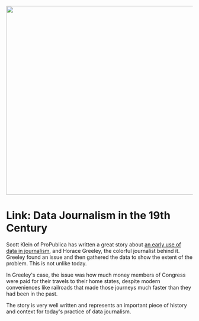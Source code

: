 <p align="center"><img src="https://media.eagereyes.org/wp-content/uploads/2015/03/greely.jpg" width="825" height="510" /></p>

# Link: Data Journalism in the 19th Century

Scott Klein of ProPublica has written a great story about <a href="http://www.propublica.org/nerds/item/antebellum-data-journalism-busted-abe-lincoln">an early use of data in journalism</a>, and Horace Greeley, the colorful journalist behind it. Greeley found an issue and then gathered the data to show the extent of the problem. This is not unlike today.

In Greeley's case, the issue was how much money members of Congress were paid for their travels to their home states, despite modern conveniences like railroads that made those journeys much faster than they had been in the past.

The story is very well written and represents an important piece of history and context for today's practice of data journalism.
